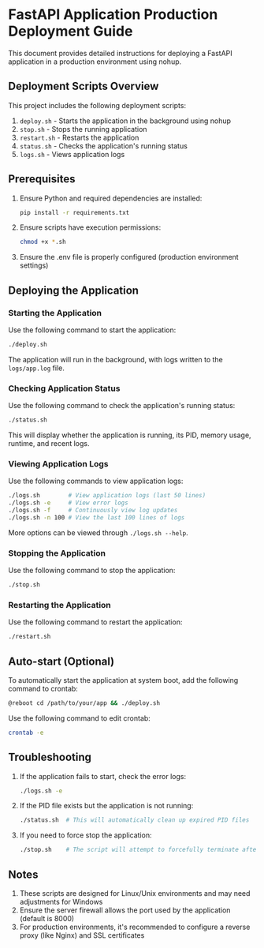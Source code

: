 # FastAPI Application Production Deployment Guide

This document provides detailed instructions for deploying a FastAPI application in a production environment using nohup.

## Deployment Scripts Overview

This project includes the following deployment scripts:

1. `deploy.sh` - Starts the application in the background using nohup
2. `stop.sh` - Stops the running application
3. `restart.sh` - Restarts the application
4. `status.sh` - Checks the application's running status
5. `logs.sh` - Views application logs

## Prerequisites

1. Ensure Python and required dependencies are installed:
   ```bash
   pip install -r requirements.txt
   ```

2. Ensure scripts have execution permissions:
   ```bash
   chmod +x *.sh
   ```

3. Ensure the .env file is properly configured (production environment settings)

## Deploying the Application

### Starting the Application

Use the following command to start the application:

```bash
./deploy.sh
```

The application will run in the background, with logs written to the `logs/app.log` file.

### Checking Application Status

Use the following command to check the application's running status:

```bash
./status.sh
```

This will display whether the application is running, its PID, memory usage, runtime, and recent logs.

### Viewing Application Logs

Use the following commands to view application logs:

```bash
./logs.sh        # View application logs (last 50 lines)
./logs.sh -e     # View error logs
./logs.sh -f     # Continuously view log updates
./logs.sh -n 100 # View the last 100 lines of logs
```

More options can be viewed through `./logs.sh --help`.

### Stopping the Application

Use the following command to stop the application:

```bash
./stop.sh
```

### Restarting the Application

Use the following command to restart the application:

```bash
./restart.sh
```

## Auto-start (Optional)

To automatically start the application at system boot, add the following command to crontab:

```bash
@reboot cd /path/to/your/app && ./deploy.sh
```

Use the following command to edit crontab:

```bash
crontab -e
```

## Troubleshooting

1. If the application fails to start, check the error logs:
   ```bash
   ./logs.sh -e
   ```

2. If the PID file exists but the application is not running:
   ```bash
   ./status.sh  # This will automatically clean up expired PID files
   ```

3. If you need to force stop the application:
   ```bash
   ./stop.sh    # The script will attempt to forcefully terminate after normal stop fails
   ```

## Notes

1. These scripts are designed for Linux/Unix environments and may need adjustments for Windows
2. Ensure the server firewall allows the port used by the application (default is 8000)
3. For production environments, it's recommended to configure a reverse proxy (like Nginx) and SSL certificates 
